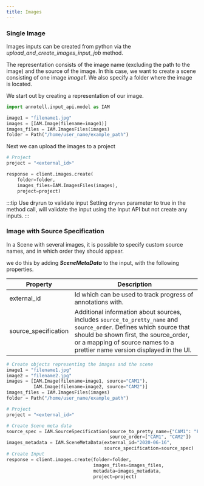 ```yaml
---
title: Images
---
```


### Single Image
Images inputs can be created from python via the _upload_and_create_images_input_job_ method.

The representation consists of the image name \(excluding the path to the image\) and the source of the image. In this case, we want to create a scene consisting of one image _image1_. We also specify a folder where the image is located.

We start out by creating a representation of our image.

```python
import annotell.input_api.model as IAM

image1 = "filename1.jpg"
images = [IAM.Image(filename=image1)]
images_files = IAM.ImagesFiles(images)
folder = Path("/home/user_name/example_path")
```

Next we can upload the images to a project

```python
# Project
project = "<external_id>"

response = client.images.create(
    folder=folder,
    images_files=IAM.ImagesFiles(images),
    project=project)
```


:::tip Use dryrun to validate input
Setting `dryrun` parameter to true in the method call, will validate the input using the Input API but not create any inputs.
:::

### Image with Source Specification

In a Scene with several images, it is possible to specify custom source names, and in which order they should appear.

we do this by adding _**SceneMetaData**_ to the input, with the following properties.

| Property             | Description                                                                                                                                                                                                                                |
| -------------------- | ------------------------------------------------------------------------------------------------------------------------------------------------------------------------------------------------------------------------------------------ |
| external_id          | Id which can be used to track progress of annotations with.                                                                                                                                                                                |
| source_specification | Additional information about sources, includes `source_to_pretty_name` and `source_order`. Defines which source that should be shown first, the source_order, or a mapping of source names to a prettier name version displayed in the UI. |


```python
# Create objects representing the images and the scene
image1 = "filename1.jpg"
image2 = "filename2.jpg"
images = [IAM.Image(filename=image1, source="CAM1"),
          IAM.Image(filename=image2, source="CAM2")]
images_files = IAM.ImagesFiles(images)
folder = Path("/home/user_name/example_path")

# Project
project = "<external_id>"

# Create Scene meta data
source_spec = IAM.SourceSpecification(source_to_pretty_name={"CAM1": "FC", "CAM2": "BC"},
                                      source_order=["CAM1", "CAM2"])
images_metadata = IAM.SceneMetaData(external_id="2020-06-16",
                                    source_specification=source_spec)
# Create Input
response = client.images.create(folder=folder,
                                images_files=images_files,
                                metadata=images_metadata,
                                project=project)
```
